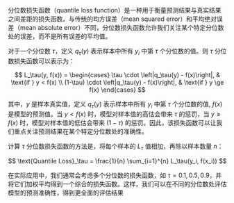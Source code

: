 分位数损失函数（quantile loss function）是一种用于衡量预测结果与真实结果之间差距的损失函数。与传统的均方误差（mean squared error）和平均绝对误差（mean absolute error）不同，分位数损失函数允许我们关注某个特定分位数处的误差，而不是所有误差的平均值。

对于一个分位数 $\tau$，定义 $q_\tau(y)$ 表示样本中所有 $y_i$ 中第 $\tau$ 个分位数的值。则 $\tau$ 分位数损失函数可以表示为：

$$ L_\tau(y, f(x)) = \begin{cases} \tau \cdot \left|q_\tau(y) - f(x)\right|, & \text{if } y < f(x) \\
 (1-\tau) \cdot \left|q_\tau(y) - f(x)\right|, & \text{if } y \ge f(x) \end{cases} $$

其中，$y$ 是样本真实值，定义 $q_\tau(y)$ 表示样本中所有 $y_i$ 中第 $\tau$ 个分位数的值, $f(x)$ 是模型的预测值。当 $y < f(x)$ 时，模型对样本值的高估会带来 $\tau$ 的惩罚，当 $y \ge f(x)$ 时，模型对样本值的低估会带来 $(1-\tau)$ 的惩罚。因此，该损失函数可以让我们重点关注预测结果在某个特定分位数处的准确性。

计算 $\tau$ 分位数损失函数的方法是，将每个样本的 $L_\tau$ 值相加，再除以样本数量 $n$：

$$ \text{Quantile Loss}_\tau = \frac{1}{n} \sum_{i=1}^{n} L_\tau(y_i, f(x_i)) $$

在实际应用中，我们通常会考虑多个分位数的损失函数，如 $\tau=0.1, 0.5, 0.9$，并将它们加权平均得到一个综合的损失函数。这样，我们可以在不同的分位数处评估模型的预测准确性，得到更全面的评估结果